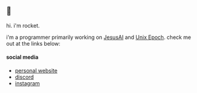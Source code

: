 ## 👋

hi. i'm rocket. 

i'm a programmer primarily working on [JesusAI](https://github.com/JesusAIexperience/JesusAI)
and [Unix Epoch](https://github.com/schneerocket/Unix-Epoch). 
check me out at the links below:

#### social media

 - [personal website](https://schneerocket.github.io)
 - [discord](https://discord.gg/xz8YM9ucBT)
 - [instagram](https://instagram.com/schneerocket)
